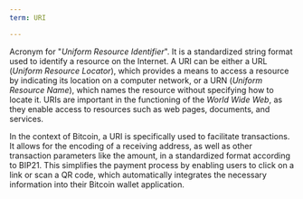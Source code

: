 ```yaml
---
term: URI

---
```

Acronym for "*Uniform Resource Identifier*". It is a standardized string format used to identify a resource on the Internet. A URI can be either a URL (*Uniform Resource Locator*), which provides a means to access a resource by indicating its location on a computer network, or a URN (*Uniform Resource Name*), which names the resource without specifying how to locate it. URIs are important in the functioning of the *World Wide Web*, as they enable access to resources such as web pages, documents, and services.

In the context of Bitcoin, a URI is specifically used to facilitate transactions. It allows for the encoding of a receiving address, as well as other transaction parameters like the amount, in a standardized format according to BIP21. This simplifies the payment process by enabling users to click on a link or scan a QR code, which automatically integrates the necessary information into their Bitcoin wallet application.